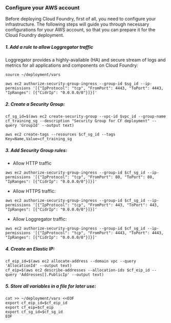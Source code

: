 ### Configure your AWS account

Before deploying Cloud Foundry, first of all, you need to configure your infrastructure. The following steps will guide you through necessary configurations for your AWS account, so that you can prepare it for the Cloud Foundry deployment.

##### 1. Add a rule to allow Loggregator traffic
Loggregator provides a highly-available (HA) and secure stream of logs and metrics for all applications and components on Cloud Foundry:

```exec
source ~/deployment/vars

aws ec2 authorize-security-group-ingress --group-id $sg_id --ip-permissions '[{"IpProtocol": "tcp", "FromPort": 4443, "ToPort": 4443, "IpRanges": [{"CidrIp": "0.0.0.0/0"}]}]'
```
##### 2. Create a Security Group:
```exec
cf_sg_id=$(aws ec2 create-security-group --vpc-id $vpc_id --group-name cf_training_sg --description "Security Group for CF deployment" --query 'GroupId' --output text)

aws ec2 create-tags --resources $cf_sg_id --tags Key=Name,Value=cf_training_sg
```

##### 3. Add Security Group rules:
  * Allow HTTP traffic
    
```exec
aws ec2 authorize-security-group-ingress --group-id $cf_sg_id --ip-permissions '[{"IpProtocol": "tcp", "FromPort": 80, "ToPort": 80, "IpRanges": [{"CidrIp": "0.0.0.0/0"}]}]'
```

  * Allow HTTPS traffic:
    
```exec
aws ec2 authorize-security-group-ingress --group-id $cf_sg_id --ip-permissions '[{"IpProtocol": "tcp", "FromPort": 443, "ToPort": 443, "IpRanges": [{"CidrIp": "0.0.0.0/0"}]}]'
```

  * Allow Loggregator traffic:
    
```exec
aws ec2 authorize-security-group-ingress --group-id $cf_sg_id --ip-permissions '[{"IpProtocol": "tcp", "FromPort": 4443, "ToPort": 4443, "IpRanges": [{"CidrIp": "0.0.0.0/0"}]}]'
```

##### 4. Create an Elastic IP:

```exec
cf_eip_id=$(aws ec2 allocate-address --domain vpc --query 'AllocationId' --output text)
cf_eip=$(aws ec2 describe-addresses --allocation-ids $cf_eip_id --query 'Addresses[].PublicIp' --output text)
```

##### 5. Store all variables in a file for later use:

```exec
cat >> ~/deployment/vars <<EOF
export cf_eip_id=$cf_eip_id
export cf_eip=$cf_eip
export cf_sg_id=$cf_sg_id
EOF
```
